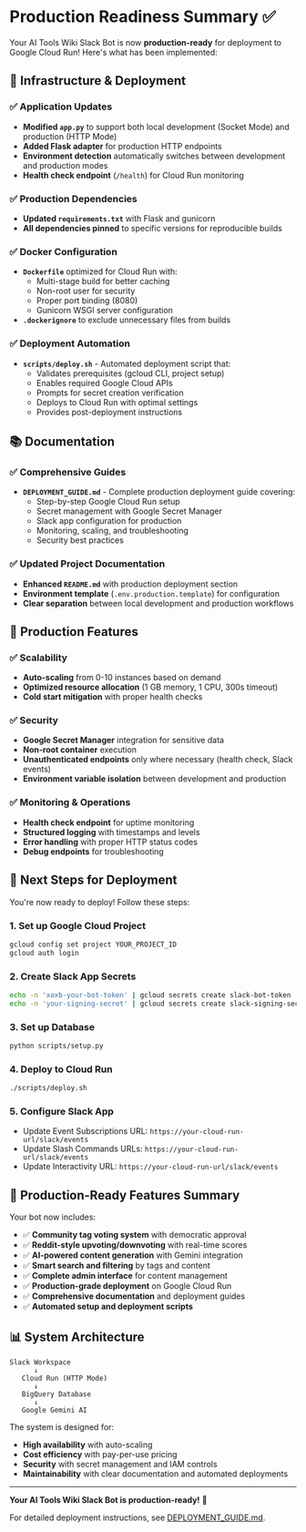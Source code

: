 # Production Readiness Summary ✅

Your AI Tools Wiki Slack Bot is now **production-ready** for deployment to Google Cloud Run! Here's what has been implemented:

## 🔧 Infrastructure & Deployment

### ✅ Application Updates
- **Modified `app.py`** to support both local development (Socket Mode) and production (HTTP Mode)
- **Added Flask adapter** for production HTTP endpoints
- **Environment detection** automatically switches between development and production modes
- **Health check endpoint** (`/health`) for Cloud Run monitoring

### ✅ Production Dependencies  
- **Updated `requirements.txt`** with Flask and gunicorn
- **All dependencies pinned** to specific versions for reproducible builds

### ✅ Docker Configuration
- **`Dockerfile`** optimized for Cloud Run with:
  - Multi-stage build for better caching
  - Non-root user for security
  - Proper port binding (8080)
  - Gunicorn WSGI server configuration
- **`.dockerignore`** to exclude unnecessary files from builds

### ✅ Deployment Automation
- **`scripts/deploy.sh`** - Automated deployment script that:
  - Validates prerequisites (gcloud CLI, project setup)
  - Enables required Google Cloud APIs
  - Prompts for secret creation verification
  - Deploys to Cloud Run with optimal settings
  - Provides post-deployment instructions

## 📚 Documentation

### ✅ Comprehensive Guides
- **`DEPLOYMENT_GUIDE.md`** - Complete production deployment guide covering:
  - Step-by-step Google Cloud Run setup
  - Secret management with Google Secret Manager
  - Slack app configuration for production
  - Monitoring, scaling, and troubleshooting
  - Security best practices
  
### ✅ Updated Project Documentation
- **Enhanced `README.md`** with production deployment section
- **Environment template** (`.env.production.template`) for configuration
- **Clear separation** between local development and production workflows

## 🚀 Production Features

### ✅ Scalability
- **Auto-scaling** from 0-10 instances based on demand
- **Optimized resource allocation** (1 GB memory, 1 CPU, 300s timeout)
- **Cold start mitigation** with proper health checks

### ✅ Security
- **Google Secret Manager** integration for sensitive data
- **Non-root container** execution
- **Unauthenticated endpoints** only where necessary (health check, Slack events)
- **Environment variable isolation** between development and production

### ✅ Monitoring & Operations
- **Health check endpoint** for uptime monitoring
- **Structured logging** with timestamps and levels
- **Error handling** with proper HTTP status codes
- **Debug endpoints** for troubleshooting

## 🎯 Next Steps for Deployment

You're now ready to deploy! Follow these steps:

### 1. **Set up Google Cloud Project**
```bash
gcloud config set project YOUR_PROJECT_ID
gcloud auth login
```

### 2. **Create Slack App Secrets**
```bash
echo -n 'xoxb-your-bot-token' | gcloud secrets create slack-bot-token --data-file=-
echo -n 'your-signing-secret' | gcloud secrets create slack-signing-secret --data-file=-
```

### 3. **Set up Database**
```bash
python scripts/setup.py
```

### 4. **Deploy to Cloud Run**
```bash
./scripts/deploy.sh
```

### 5. **Configure Slack App**
- Update Event Subscriptions URL: `https://your-cloud-run-url/slack/events`
- Update Slash Commands URLs: `https://your-cloud-run-url/slack/events`  
- Update Interactivity URL: `https://your-cloud-run-url/slack/events`

## 🌟 Production-Ready Features Summary

Your bot now includes:

- ✅ **Community tag voting system** with democratic approval
- ✅ **Reddit-style upvoting/downvoting** with real-time scores
- ✅ **AI-powered content generation** with Gemini integration
- ✅ **Smart search and filtering** by tags and content
- ✅ **Complete admin interface** for content management
- ✅ **Production-grade deployment** on Google Cloud Run
- ✅ **Comprehensive documentation** and deployment guides
- ✅ **Automated setup and deployment scripts**

## 📊 System Architecture

```
Slack Workspace
      ↓
   Cloud Run (HTTP Mode)
      ↓
   BigQuery Database
      ↓  
   Google Gemini AI
```

The system is designed for:
- **High availability** with auto-scaling
- **Cost efficiency** with pay-per-use pricing
- **Security** with secret management and IAM controls
- **Maintainability** with clear documentation and automated deployments

---

**Your AI Tools Wiki Slack Bot is production-ready!** 🎉

For detailed deployment instructions, see [DEPLOYMENT_GUIDE.md](./DEPLOYMENT_GUIDE.md).
